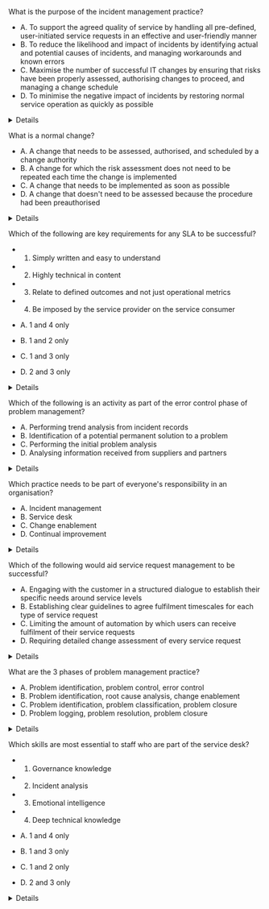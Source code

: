 What is the purpose of the incident management practice?

- A. To support the agreed quality of service by handling all pre-defined, user-initiated service requests in an effective and user-friendly manner
- B. To reduce the likelihood and impact of incidents by identifying actual and potential causes of incidents, and managing workarounds and known errors
- C. Maximise the number of successful IT changes by ensuring that risks have been properly assessed, authorising changes to proceed, and managing a change schedule
- D. To minimise the negative impact of incidents by restoring normal service operation as quickly as possible

<details>
  D. To minimise the negative impact of incidents by restoring normal service operation as quickly as possible
</details>

What is a normal change?

- A. A change that needs to be assessed, authorised, and scheduled by a change authority
- B. A change for which the risk assessment does not need to be repeated each time the change is implemented
- C. A change that needs to be implemented as soon as possible
- D. A change that doesn't need to be assessed because the procedure had been preauthorised

<details>
  A. A change that needs to be assessed, authorised, and scheduled by a change authority
</details>

Which of the following are key requirements for any SLA to be successful?

- 1. Simply written and easy to understand
- 2. Highly technical in content
- 3. Relate to defined outcomes and not just operational metrics
- 4. Be imposed by the service provider on the service consumer

- A. 1 and 4 only
- B. 1 and 2 only
- C. 1 and 3 only
- D. 2 and 3 only

<details>
  C. 1 and 3 only
</details>

Which of the following is an activity as part of the error control phase of problem management?

- A. Performing trend analysis from incident records
- B. Identification of a potential permanent solution to a problem
- C. Performing the initial problem analysis
- D. Analysing information received from suppliers and partners

<details>
  B. Identification of a potential permanent solution to a problem
</details>

Which practice needs to be part of everyone's responsibility in an organisation?

- A. Incident management
- B. Service desk
- C. Change enablement
- D. Continual improvement

<details>
  D. Continual improvement
</details>

Which of the following would aid service request management to be successful?

- A. Engaging with the customer in a structured dialogue to establish their specific needs around service levels
- B. Establishing clear guidelines to agree fulfilment timescales for each type of service request
- C. Limiting the amount of automation by which users can receive fulfilment of their service requests
- D. Requiring detailed change assessment of every service request

<details>
  A. Engaging with the customer in a structured dialogue to establish their specific needs around service levels
</details>

What are the 3 phases of problem management practice?

- A. Problem identification, problem control, error control
- B. Problem identification, root cause analysis, change enablement
- C. Problem identification, problem classification, problem closure
- D. Problem logging, problem resolution, problem closure

<details>
  A. Problem identification, problem control, error control
</details>
         
Which skills are most essential to staff who are part of the service desk?

- 1. Governance knowledge
- 2. Incident analysis
- 3. Emotional intelligence
- 4. Deep technical knowledge

- A. 1 and 4 only
- B. 1 and 3 only
- C. 1 and 2 only
- D. 2 and 3 only

<details>
  D. 2 and 3 only
<details>

[Back](README.md)
  
